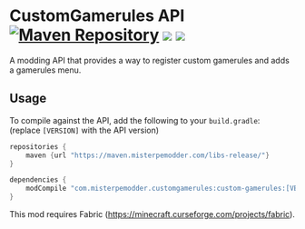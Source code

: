 CustomGamerules API  
[![Maven Repository](https://img.shields.io/maven-metadata/v/https/maven.misterpemodder.com/list/libs-release/com/misterpemodder/custom-gamerules/maven-metadata.xml.svg)](https://maven.misterpemodder.com/libs-release/com/misterpemodder/custom-gamerules)
[![](http://cf.way2muchnoise.eu/full_314538_downloads.svg)](https://minecraft.curseforge.com/projects/customgamerules-api)
[![](http://cf.way2muchnoise.eu/versions/For%20MC_314538_all.svg)](https://minecraft.curseforge.com/projects/customgamerules-api)
=========================

A modding API that provides a way to register custom gamerules
and adds a gamerules menu.

## Usage

To compile against the API, add the following to your `build.gradle`:  
(replace `[VERSION]` with the API version)

```groovy
repositories {
    maven {url "https://maven.misterpemodder.com/libs-release/"}
}

dependencies {
    modCompile "com.misterpemodder.customgamerules:custom-gamerules:[VERSION]"
}
```

This mod requires Fabric (https://minecraft.curseforge.com/projects/fabric).
